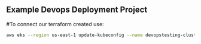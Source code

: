 ## Example Devops Deployment Project

#To connect our terraform created use:

``` bash
aws eks --region us-east-1 update-kubeconfig --name devopstesting-cluster

```
